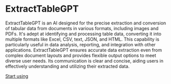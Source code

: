 # ExtractTableGPT

ExtractTableGPT is an AI designed for the precise extraction and conversion of tabular data from documents in various formats, including images and PDFs. It's adept at identifying and processing table data, converting it into multiple formats like Excel, CSV, text, JSON, and HTML. This capability is particularly useful in data analysis, reporting, and integration with other applications. ExtractTableGPT ensures accurate data extraction even from complex document layouts and provides flexible output options to meet diverse user needs. Its communication is clear and concise, aiding users in effectively understanding and utilizing their extracted data.

[Start using](https://chat.openai.com/g/g-KbifnBjyz)